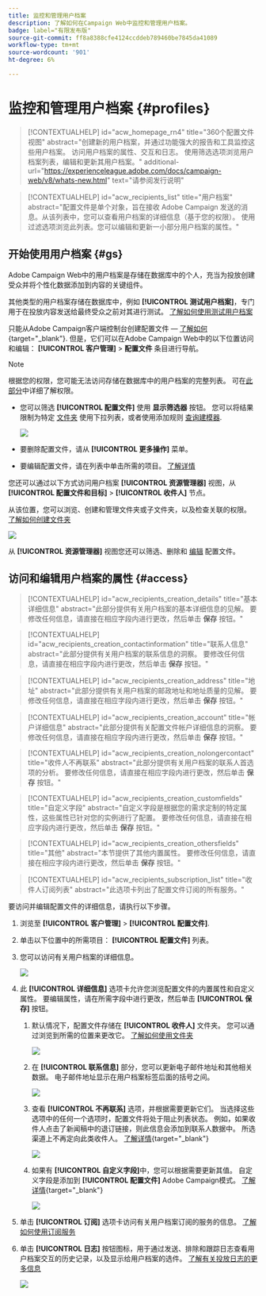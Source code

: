 ```yaml
---
title: 监控和管理用户档案
description: 了解如何在Campaign Web中监控和管理用户档案。
badge: label="有限发布版"
source-git-commit: ff8a8388cfe4124ccddeb789460be7845da41089
workflow-type: tm+mt
source-wordcount: '901'
ht-degree: 6%

---
```


# 监控和管理用户档案 {#profiles}

>[!CONTEXTUALHELP]
>id="acw_homepage_rn4"
>title="360个配置文件视图"
>abstract="创建新的用户档案，并通过功能强大的报告和工具监控这些用户档案。 访问用户档案的属性、交互和日志。 使用筛选选项浏览用户档案列表，编辑和更新其用户档案。"
>additional-url="https://experienceleague.adobe.com/docs/campaign-web/v8/whats-new.html" text="请参阅发行说明"

>[!CONTEXTUALHELP]
>id="acw_recipients_list"
>title="用户档案"
>abstract="配置文件是单个对象，旨在接收 Adobe Campaign 发送的消息。从该列表中，您可以查看用户档案的详细信息（基于您的权限）。 使用过滤选项浏览此列表。您可以编辑和更新一小部分用户档案的属性。"

## 开始使用用户档案 {#gs}

Adobe Campaign Web中的用户档案是存储在数据库中的个人，充当为投放创建受众并将个性化数据添加到内容的关键组件。

其他类型的用户档案存储在数据库中，例如 **[!UICONTROL 测试用户档案]**，专门用于在投放内容发送给最终受众之前对其进行测试。 [了解如何使用测试用户档案](test-profiles.md)

只能从Adobe Campaign客户端控制台创建配置文件 —  [了解如何](https://experienceleague.adobe.com/docs/campaign/campaign-v8/audience/add-profiles/create-profiles.html){target="_blank"}. 但是，它们可以在Adobe Campaign Web中的以下位置访问和编辑： **[!UICONTROL 客户管理]** > **配置文件** 条目进行导航。

>[!NOTE]
>
>根据您的权限，您可能无法访问存储在数据库中的用户档案的完整列表。 可在[此部分](../get-started/permissions.md)中详细了解权限。

* 您可以筛选 **[!UICONTROL 配置文件]** 使用 **显示筛选器** 按钮。 您可以将结果限制为特定 [文件夹](../get-started/permissions.md#folders) 使用下拉列表，或者使用添加规则 [查询建模器](../query/query-modeler-overview.md).

  ![](assets/profiles-list.png)

* 要删除配置文件，请从 **[!UICONTROL 更多操作]** 菜单。

* 要编辑配置文件，请在列表中单击所需的项目。 [了解详情](#access)

您还可以通过以下方式访问用户档案 **[!UICONTROL 资源管理器]** 视图，从 **[!UICONTROL 配置文件和目标]** > **[!UICONTROL 收件人]** 节点。

从该位置，您可以浏览、创建和管理文件夹或子文件夹，以及检查关联的权限。 [了解如何创建文件夹](../get-started/permissions.md#folders)

![](assets/profiles-explorer-folder.png)

从 **[!UICONTROL 资源管理器]** 视图您还可以筛选、删除和 [编辑](#access) 配置文件。

## 访问和编辑用户档案的属性 {#access}

>[!CONTEXTUALHELP]
>id="acw_recipients_creation_details"
>title="基本详细信息"
>abstract="此部分提供有关用户档案的基本详细信息的见解。 要修改任何信息，请直接在相应字段内进行更改，然后单击 **保存** 按钮。"

>[!CONTEXTUALHELP]
>id="acw_recipients_creation_contactinformation"
>title="联系人信息"
>abstract="此部分提供有关用户档案的联系信息的洞察。 要修改任何信息，请直接在相应字段内进行更改，然后单击 **保存** 按钮。"

>[!CONTEXTUALHELP]
>id="acw_recipients_creation_address"
>title="地址"
>abstract="此部分提供有关用户档案的邮政地址和地址质量的见解。 要修改任何信息，请直接在相应字段内进行更改，然后单击 **保存** 按钮。"

>[!CONTEXTUALHELP]
>id="acw_recipients_creation_account"
>title="帐户详细信息"
>abstract="此部分提供有关配置文件帐户详细信息的洞察。 要修改任何信息，请直接在相应字段内进行更改，然后单击 **保存** 按钮。"

>[!CONTEXTUALHELP]
>id="acw_recipients_creation_nolongercontact"
>title="收件人不再联系"
>abstract="此部分提供有关用户档案的联系人首选项的分析。 要修改任何信息，请直接在相应字段内进行更改，然后单击 **保存** 按钮。"

>[!CONTEXTUALHELP]
>id="acw_recipients_creation_customfields"
>title="自定义字段"
>abstract="自定义字段是根据您的需求定制的特定属性，这些属性已针对您的实例进行了配置。 要修改任何信息，请直接在相应字段内进行更改，然后单击 **保存** 按钮。"

>[!CONTEXTUALHELP]
>id="acw_recipients_creation_othersfields"
>title="其他"
>abstract="本节提供了其他内置属性。 要修改任何信息，请直接在相应字段内进行更改，然后单击 **保存** 按钮。"

>[!CONTEXTUALHELP]
>id="acw_recipients_subscription_list"
>title="收件人订阅列表"
>abstract="此选项卡列出了配置文件订阅的所有服务。"

要访问并编辑配置文件的详细信息，请执行以下步骤。

1. 浏览至 **[!UICONTROL 客户管理]** > **[!UICONTROL 配置文件]**.

1. 单击以下位置中的所需项目： **[!UICONTROL 配置文件]** 列表。

1. 您可以访问有关用户档案的详细信息。

   ![](assets/profile-details.png)

1. 此 **[!UICONTROL 详细信息]** 选项卡允许您浏览配置文件的内置属性和自定义属性。 要编辑属性，请在所需字段中进行更改，然后单击 **[!UICONTROL 保存]** 按钮。

   1. 默认情况下，配置文件存储在 **[!UICONTROL 收件人]** 文件夹。 您可以通过浏览到所需的位置来更改它。 [了解如何使用文件夹](../get-started/permissions.md#folders)

      ![](assets/profile-folder.png)

   1. 在 **[!UICONTROL 联系信息]** 部分，您可以更新电子邮件地址和其他相关数据。 电子邮件地址显示在用户档案标签后面的括号之间。

      ![](assets/profile-address.png)

   1. 查看 **[!UICONTROL 不再联系]** 选项，并根据需要更新它们。 当选择这些选项中的任何一个选项时，配置文件将处于阻止列表状态。 例如，如果收件人点击了新闻稿中的退订链接，则此信息会添加到联系人数据中。 所选渠道上不再定向此类收件人。 [了解详情](https://experienceleague.adobe.com/docs/campaign/campaign-v8/send/failures/quarantines.html){target="_blank"}

      ![](assets/profile-no-longer-contact.png)

   1. 如果有 **[!UICONTROL 自定义字段]**&#x200B;中，您可以根据需要更新其值。 自定义字段是添加到 **[!UICONTROL 配置文件]** Adobe Campaign模式。 [了解详情](https://experienceleague.adobe.com/docs/campaign/campaign-v8/developer/shemas-forms/extend-schema.html){target="_blank"}

      ![](assets/profile-custom-fields.png)

1. 单击 **[!UICONTROL 订阅]** 选项卡访问有关用户档案订阅的服务的信息。 [了解如何使用订阅服务](manage-services.md)

1. 单击 **[!UICONTROL 日志]** 按钮图标，用于通过发送、排除和跟踪日志查看用户档案交互的历史记录，以及显示给用户档案的选件。 [了解有关投放日志的更多信息](../monitor/delivery-logs.md)

   ![](assets/profile-logs.png)
